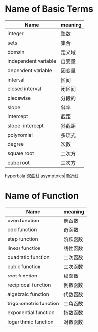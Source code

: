 <head>
  <script src="https://cdn.mathjax.org/mathjax/latest/MathJax.js?config=TeX-AMS-MML_HTMLorMML" type="text/javascript"></script>
  <script type="text/x-mathjax-config">
    MathJax.Hub.Config({
      tex2jax: {
      skipTags: ['script', 'noscript', 'style', 'textarea', 'pre'],
      inlineMath: [['$','$']]
      }
    });
  </script>
</head>

# Name of Basic Terms

Name|meaning
---|---
integer|整数
sets|集合
domain|定义域
independent variable|自变量
dependent variable|因变量
interval|区间
closed interval|闭区间
piecewise|分段的
slope|斜率
intercept|截距
slope-intercept|斜截距
polynomial|多项式
degree|次数
square root|二次方
cube root|三次方

hyperbola|双曲线
asymptotes|渐近线

# Name of Function

Name|meaning
---|---
even function|偶函数
odd function|奇函数
step function|阶跃函数
linear function|线性函数
quadratic function|二次函数
cubic function|三次函数
root function|根函数
reciprocal function|倒数函数
algebraic function|代数函数
trigonometric function|三角函数
exponential function|指数函数
logarithmic function|对数函数